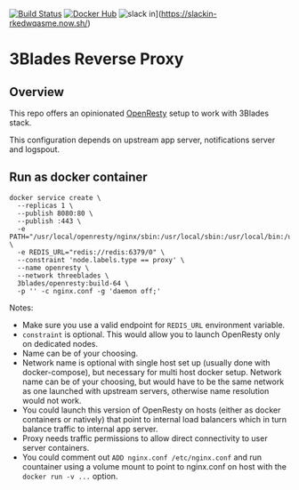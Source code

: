 [![Build Status](https://travis-ci.org/3Blades/openresty.svg?branch=master)](https://travis-ci.org/3Blades/openresty)
[![Docker Hub](https://img.shields.io/badge/docker-ready-blue.svg)](https://registry.hub.docker.com/u/3blades/openresty)
![slack in](https://slackin-rkedwqasme.now.sh/badge.svg)](https://slackin-rkedwqasme.now.sh/)

# 3Blades Reverse Proxy

## Overview

This repo offers an opinionated [OpenResty](http://openresty.org/en/) setup to work with 3Blades stack.

This configuration depends on upstream app server, notifications server and logspout.

## Run as docker container

```
docker service create \
  --replicas 1 \
  --publish 8080:80 \
  --publish :443 \
  -e PATH="/usr/local/openresty/nginx/sbin:/usr/local/sbin:/usr/local/bin:/usr/sbin:/usr/bin:/sbin:/bin" \
  -e REDIS_URL="redis://redis:6379/0" \
  --constraint 'node.labels.type == proxy' \
  --name openresty \
  --network threeblades \
  3blades/openresty:build-64 \
  -p '' -c nginx.conf -g 'daemon off;'
```

Notes:

- Make sure you use a valid endpoint for `REDIS_URL` environment variable.
- `constraint` is optional. This would allow you to launch OpenResty only on dedicated nodes.
- Name can be of your choosing.
- Network name is optional with single host set up (usually done with docker-compose), but necessary for multi host docker setup. Network name can be of your choosing, but would have to be the same network as one launched with upstream servers, otherwise name resolution would not work.
- You could launch this version of OpenResty on hosts (either as docker containers or natively) that point to internal load balancers which in turn balance traffic to internal app server.
- Proxy needs traffic permissions to allow direct connectivity to user server containers.
- You could comment out `ADD nginx.conf /etc/nginx.conf` and run countainer using a volume mount to point to nginx.conf on host with the `docker run -v ...` option.
